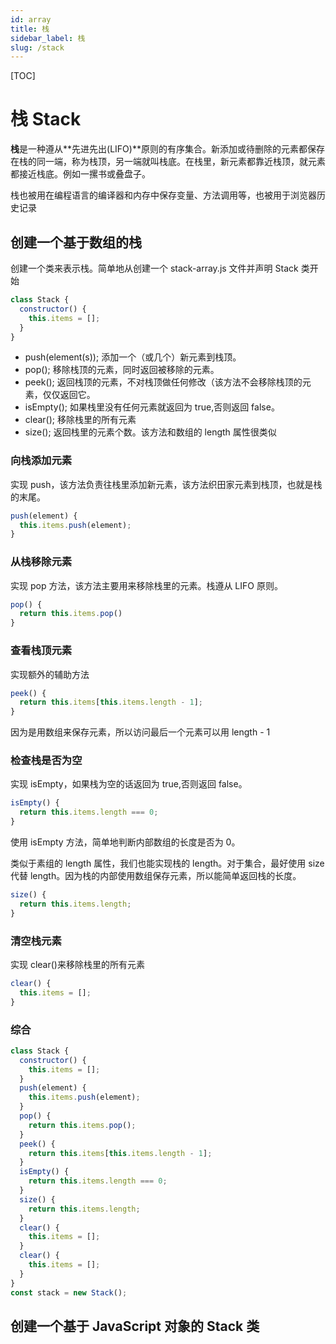 ```yaml
---
id: array
title: 栈
sidebar_label: 栈
slug: /stack
---
```


[TOC]

# 栈 Stack

**栈**是一种遵从**先进先出(LIFO)**原则的有序集合。新添加或待删除的元素都保存在栈的同一端，称为栈顶，另一端就叫栈底。在栈里，新元素都靠近栈顶，就元素都接近栈底。例如一摞书或叠盘子。

栈也被用在编程语言的编译器和内存中保存变量、方法调用等，也被用于浏览器历史记录

## 创建一个基于数组的栈

创建一个类来表示栈。简单地从创建一个 stack-array.js 文件并声明 Stack 类开始

```js
class Stack {
  constructor() {
    this.items = [];
  }
}
```

- push(element(s)); 添加一个（或几个）新元素到栈顶。
- pop(); 移除栈顶的元素，同时返回被移除的元素。
- peek(); 返回栈顶的元素，不对栈顶做任何修改（该方法不会移除栈顶的元素，仅仅返回它。
- isEmpty(); 如果栈里没有任何元素就返回为 true,否则返回 false。
- clear(); 移除栈里的所有元素
- size(); 返回栈里的元素个数。该方法和数组的 length 属性很类似

### 向栈添加元素

实现 push，该方法负责往栈里添加新元素，该方法织田家元素到栈顶，也就是栈的末尾。

```js
push(element) {
  this.items.push(element);
}
```

### 从栈移除元素

实现 pop 方法，该方法主要用来移除栈里的元素。栈遵从 LIFO 原则。

```js
pop() {
  return this.items.pop()
}
```

### 查看栈顶元素

实现额外的辅助方法

```js
peek() {
  return this.items[this.items.length - 1];
}
```

因为是用数组来保存元素，所以访问最后一个元素可以用 length - 1

### 检查栈是否为空

实现 isEmpty，如果栈为空的话返回为 true,否则返回 false。

```js
isEmpty() {
  return this.items.length === 0;
}
```

使用 isEmpty 方法，简单地判断内部数组的长度是否为 0。

类似于素组的 length 属性，我们也能实现栈的 length。对于集合，最好使用 size 代替 length。因为栈的内部使用数组保存元素，所以能简单返回栈的长度。

```js
size() {
  return this.items.length;
}
```

### 清空栈元素

实现 clear()来移除栈里的所有元素

```js
clear() {
  this.items = [];
}
```

### 综合

```js
class Stack {
  constructor() {
    this.items = [];
  }
  push(element) {
    this.items.push(element);
  }
  pop() {
    return this.items.pop();
  }
  peek() {
    return this.items[this.items.length - 1];
  }
  isEmpty() {
    return this.items.length === 0;
  }
  size() {
    return this.items.length;
  }
  clear() {
    this.items = [];
  }
  clear() {
    this.items = [];
  }
}
const stack = new Stack();
```

## 创建一个基于 JavaScript 对象的 Stack 类
